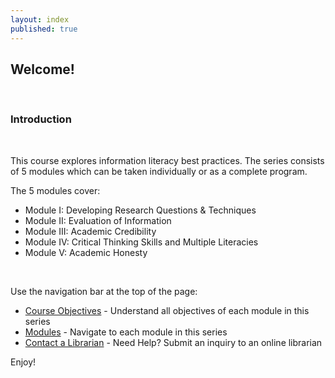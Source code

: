 ```yaml
---
layout: index
published: true
---
```


<h2>Welcome!</h2>
<br> 
<h3>Introduction</h3>
<br> 

This course explores information literacy best practices.  The series consists of 5 modules which can be taken individually or as a complete program.
<br> 

The 5 modules cover: 
<br> 

* Module I: Developing Research Questions & Techniques
* Module II: Evaluation of Information
* Module III: Academic Credibility
* Module IV: Critical Thinking Skills and Multiple Literacies
* Module V: Academic Honesty
<br> 
<p>Use the navigation bar at the top of the page:<p/>

* [Course Objectives](/modules/setup/getting-started/) - Understand all objectives of each module in this series
* [Modules](/modules/content/markdown-and-media) -  Navigate to each module in this series
* [Contact a Librarian](/modules/customize/favicon) - Need Help? Submit an inquiry to an online librarian 

<p>Enjoy!<p/>
